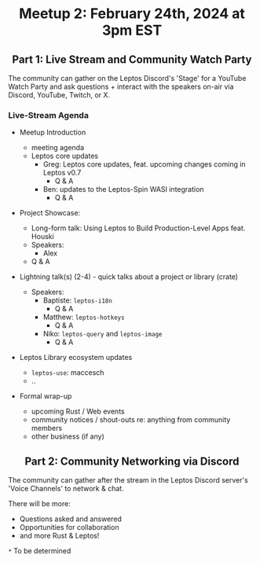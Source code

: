 <div align="center">

# Meetup 2: February 24th, 2024 at 3pm EST

## Part 1: Live Stream and Community Watch Party

</div>

The community can gather on the Leptos Discord's 'Stage' for a YouTube Watch Party and ask questions + interact with the speakers on-air via Discord, YouTube, Twitch, or X.


### Live-Stream Agenda


- Meetup Introduction
	- meeting agenda
	- Leptos core updates
		- Greg: Leptos core updates, feat. upcoming changes coming in Leptos v0.7
			- Q & A
		- Ben: updates to the Leptos-Spin WASI integration
			- Q & A


- Project Showcase:
	- Long-form talk: Using Leptos to Build Production-Level Apps feat. Houski
	- Speakers:
		- Alex
	- Q & A


- Lightning talk(s) (2-4) - quick talks about a project or library (crate)
	- Speakers:
		- Baptiste: `leptos-i18n`
			- Q & A
		- Matthew: `leptos-hotkeys`
			- Q & A
		- Niko: `leptos-query` and `leptos-image`
			- Q & A


- Leptos Library ecosystem updates
	- `leptos-use`: maccesch
	- ..


- Formal wrap-up
	- upcoming Rust / Web events
	- community notices / shout-outs re: anything from community members
	- other business (if any)


<div align="center">

## Part 2: Community Networking via Discord

</div>


The community can gather after the stream in the Leptos Discord server's 'Voice Channels' to network & chat.

There will be more:
- Questions asked and answered
- Opportunities for collaboration
- and more Rust & Leptos!

`*` To be determined